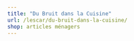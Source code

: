 ```yaml
---
title: "Du Bruit dans la Cuisine"
url: /lescar/du-bruit-dans-la-cuisine/
shop: articles ménagers
---
```

